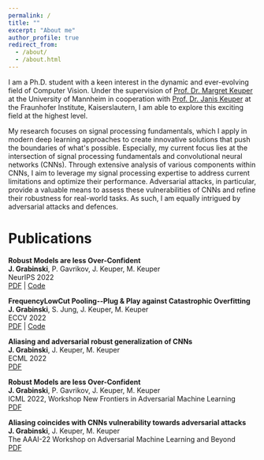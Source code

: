 ```yaml
---
permalink: /
title: ""
excerpt: "About me"
author_profile: true
redirect_from: 
  - /about/
  - /about.html
---
```


I am a Ph.D. student with a keen interest in the dynamic and ever-evolving field of Computer Vision. 
Under the supervision of [Prof. Dr. Margret Keuper](https://www.vc.informatik.uni-siegen.de/en/keuper-margret) at the University of Mannheim in cooperation with [Prof. Dr. Janis Keuper](https://www.itwm.fraunhofer.de/de/abteilungen/hpc/mitarbeiter/janis-keuper.html) at the Fraunhofer Institute, Kaiserslautern, I am able to explore this exciting field at the highest level. 

My research focuses on signal processing fundamentals, which I apply in modern deep learning approaches to create innovative solutions that push the boundaries of what's possible. Especially, my current focus lies at the intersection of signal processing fundamentals and convolutional neural networks (CNNs). Through extensive analysis of various components within CNNs, I aim to leverage my signal processing expertise to address current limitations and optimize their performance. Adversarial attacks, in particular, provide a valuable means to assess these vulnerabilities of CNNs and refine their robustness for real-world tasks. As such, I am equally intrigued by adversarial attacks and defences.

Publications
======

**Robust Models are less Over-Confident**  
**J. Grabinski**, P. Gavrikov, J. Keuper, M. Keuper    
NeurIPS 2022  
[PDF](https://openreview.net/forum?id=5K3uopkizS) | [Code](https://github.com/GeJulia/robustness_confidences_evaluation)

**FrequencyLowCut Pooling--Plug & Play against Catastrophic Overfitting**  
**J. Grabinski**, S. Jung, J. Keuper, M. Keuper    
ECCV 2022  
[PDF](https://www.ecva.net/papers/eccv_2022/papers_ECCV/papers/136740036.pdf) | [Code](https://github.com/GeJulia/flc_pooling)

**Aliasing and adversarial robust generalization of CNNs**  
**J. Grabinski**, J. Keuper, M. Keuper    
ECML 2022  
[PDF](https://link.springer.com/article/10.1007/s10994-022-06222-8) 

**Robust Models are less Over-Confident**  
**J. Grabinski**, P. Gavrikov, J. Keuper, M. Keuper    
ICML 2022, Workshop New Frontiers in Adversarial Machine Learning   
[PDF](https://arxiv.org/pdf/2210.05938.pdf) 

**Aliasing coincides with CNNs vulnerability towards adversarial attacks**  
**J. Grabinski**, J. Keuper, M. Keuper    
The AAAI-22 Workshop on Adversarial Machine Learning and Beyond    
[PDF](https://openreview.net/forum?id=vKc1mLxBebP) 



